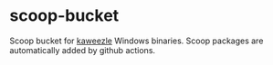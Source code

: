 # scoop-bucket

Scoop bucket for [kaweezle](https://github.com) Windows binaries. Scoop packages are automatically added by github actions.
